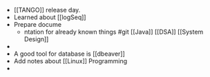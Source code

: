 - [[TANGO]] release day.
- Learned about [[logSeq]]
- Prepare docume
	- ntation for already known things #git [[Java]] [[DSA]] [[System Design]]
-
- A good tool for database is [[dbeaver]]
- Add notes about [[Linux]] Programming
-
